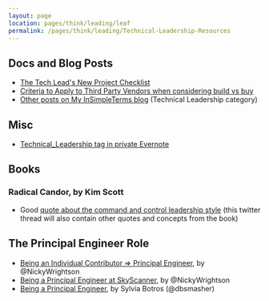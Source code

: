 ```yaml
---
layout: page
location: pages/think/leading/leaf
permalink: /pages/think/leading/Technical-Leadership-Resources
---
```


## Docs and Blog Posts

- [The Tech Lead's New Project Checklist](/pages/think/leading/Tech-Lead-New-Project-Checklist)
- [Criteria to Apply to Third Party Vendors when considering build vs buy](https://insimpleterms.blog/criteria-to-apply-to-third-party-vendors)
- [Other posts on My InSimpleTerms blog](https://insimpleterms.blog/category/technical-leadership) (Technical Leadership category)

## Misc

- [Technical_Leadership tag in private Evernote](https://www.evernote.com/client/web?login=true#?an=true&n=336a8f59-2773-44d1-a3c0-6a1eae463606&query=tag%1FTechnical_leadership%1FtagGuid%3A65db11f0-2449-6c04-794d-9cfb4b83c421%1Eview%3AVIEW%2FALL_NOTES&)

## Books

### Radical Candor, by Kim Scott

- Good [quote about the command and control leadership style](https://twitter.com/claresudbery/status/1294572041937592321?s=21) (this twitter thread will also contain other quotes and concepts from the book) 

## The Principal Engineer Role

- [Being an Individual Contributor => Principal Engineer](https://medium.com/@SkyscannerEng/finding-the-steps-on-the-individual-contributor-ladder-8ec60e11fb46), by @NickyWrightson
- [Being a Principal Engineer at SkyScanner](https://medium.com/@SkyscannerEng/being-a-principal-engineer-at-skyscanner-1830dfa17d30), by @NickyWrightson
- [Being a Principal Engineer](https://blog.dbsmasher.com/2019/01/28/on-being-a-principal-engineer.html), by Sylvia Botros (@dbsmasher)
